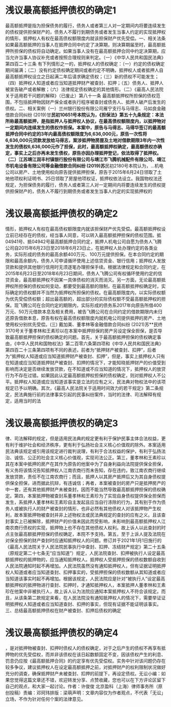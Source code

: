 # 浅议最高额抵押债权的确定1

最高额抵押是指为担保债务的履行，债务人或者第三人对一定期间内将要连续发生的债权提供担保财产的，债务人不履行到期债务或者发生当事人约定的实现抵押权的情形，抵押权人有权在最高债权额限度内就该担保财产优先受偿。一、相关法条如果最高额抵押的当事人在抵押合同中约定了决算期，则决算期届至时，最高额抵押所担保的债权将自动确定。如果当事人没有在最高额抵押合同中约定决算期，应当允许当事人协议补充或者按照合理规则来判定。（一）《中华人民共和国民法典》第四百二十三条   有下列情形之一的，抵押权人的债权确定：（一）约定的债权确定期间届满；（二）没有约定债权确定期间或者约定不明确，抵押权人或者抵押人自最高额抵押权设立之日起满二年后请求确定债权；（三）新的债权不可能发生；（四）抵押权人知道或者应当知道抵押财产被查封、扣押；（五）债务人、抵押人被宣告破产或者解散；（六）法律规定债权确定的其他情形。（二）《最高人民法院关于适用若干问题的解释》（已废止）第八十一条 最高额抵押权所担保的债权范围，不包括抵押物因财产保全或者执行程序被查封或债务人、抵押人破产后发生的债权。二、相关案例（一）兰州银行股份有限公司雁宁支行与马得志、马如良金融借款合同纠纷 (2019)甘****民初10651号本院认为，《担保法》第五十九条规定：本法所称最高额抵押，是指抵押人与抵押权人协议，在最高债权额限度内，以抵押物对一定期间内连续发生的债权作担保。本案中，原告与马得志、马得华签订的最高额抵押合同中约定的3年内最高债权额限度为6,636,000元，原告一次性将6,636,000元贷款发放给马得志，案涉抵押物房屋及土地对借款期限3年内一次性发生的债权6,636,000元作了担保，此时，最高额抵押权确定，最高额债权亦确定，事实上之后亦再未发生债权，原告亦因办理抵押登记，依法取得了抵押权。（二）江苏靖江润丰村镇银行股份有限公司与靖江市飞腾机械配件有限公司、靖江市机电设备有限公司等金融借款合同纠纷 (2019)苏****民初2180号本院认为，…机电公司以房产、土地使用权向原告提供抵押担保，原告于2015年6月24日领取了土地他项权利证明书、25日领取了房屋他项权证，抵押权依法设立。我国物权法还规定，为担保债务的履行，债务人或者第三人对一定期间内将要连续发生的债权提供担保财产的，债务人不履行到期债务或者发生当事人约定的实现抵押权的

# 浅议最高额抵押债权的确定2

情形，抵押权人有权在最高债权额限度内就该担保财产优先受偿。最高额抵押权设立前已经存在的债权，经当事人同意，可以转入最高额抵押担保的债权范围。抵04941号、抵04942号最高额抵押合同约定，抵押人机电公司自愿为债务人飞腾公司自2015年6月23日至2018年6月23日止，在抵押权人处办理约定的各类业务，实际形成的债务的最高余额400万元、100万元提供担保。在本合同约定的期限和最高余额内，债务人可申请循环使用上述信贷资金、银行信用；抵押权人发放贷款和提供其他银行信用时无须逐笔办理担保手续。根据法律规定和合同约定，在2015年6月23日至2018年6月23日期间，债务人飞腾公司有权循环使用约定的信贷资金，最高额抵押权不因某一具体债权的消灭而消灭。另一方面，无论最高额抵押权所担保的债权如何变动，都要受到最高额的限制，在最高额抵押权确定时，实际确定的债权额并不当然为抵押权所担保的债权。在最高额限度内，以实际债权额为优先受偿债权额；超出最高额的，超出部分的实际债权额不受最高额抵押权的担保。现飞腾公司在合同约定的期限内，实际形成的债务系2017年向原告所借400万元、50万元借款本息及相关费用，被告飞腾公司在合同约定的借款期限内未归还原告借款本息，原告有权在最高债权额限度内就机电公司提供抵押的房产、土地使用权分别优先受偿。(三) 戴加美、董孝林等金融借款合同纠纷 (2021)苏**民终3170号关于董孝林和王素珍以在本案中抵押担保的房产另设定保全担保，是否导致最高额抵押担保的债权确定的问题。首先，关于最高额抵押担保的债权确定事由，《中华人民共和国物权法》第二百零六条第四项和《中华人民共和国民法典》第四百二十三条第四项有不同的表述，前者为“抵押财产被查封、扣押”，后者为“抵押权人知道或应当知道抵押财产被查封、扣押”，但是，事实上抵押权人只有在知道或应当知道抵押财产被查封、扣押的情况下，才能知晓抵押财产的价值受到影响而决定是否继续发放贷款，在不知道或不应当知道的情况下，抵押权人的放贷行为不存在过错。如果因此认定最高额抵押权担保的债权确定，则对抵押权人不公平。抵押权人知道或应当知道该事实是立法的应有之义，民法典对物权法中的该项规定已予以明确。其次，《最高人民法院关于适用时间效力的若干规定》第二条规定，民法典施行前的法律事实引起的民事纠纷案件，当时的法律、司法解释有规定，适用当时的法

# 浅议最高额抵押债权的确定3

律、司法解释的规定，但是适用民法典的规定更有利于保护民事主体合法权益，更有利于维护社会和经济秩序，更有利于弘扬社会主义核心价值观的除外。本案适用民法典该规定或引用该规定进行裁判说理，有利于合法权益的保护，有利于弘扬法治、诚信、公正的社会主义核心价值观，实现司法公正。第三，董孝林和王素珍以其在本案中抵押的房产在其作为原告的他案中为了自身利益向法院提供保全担保，有义务将该情况告知抵押权人江南农商行而未告知，存在违约，致江南农商行继续发放贷款，责任不在江南农商行；而且，抵押人以其房产抵押后又为其自身债权提供保全担保，进而据此抗辩，有违诚信；再者，本案被查封的房产只是抵押房产的中一套，还有其他抵押财产未被查封，因而不能当然导致最高额抵押担保的债权确定。第四，本案抵押物被查封系董孝林和王素珍为了实现自身债权提供保全担保而发生，系抵押人董孝林和王素珍自主发起且应当自行涤除的行为，其有别于作为债务人或被执行人的财产被查封的情形，也非必然有其他债权人对该抵押物产生权利，故本案抵押物被查封并非上述物权法或民法典规定的查封的应有之义。且该查封事实上已被解除，抵押财产的价值未因此而受影响，未影响到最高额抵押权人江南农商行债权的实现，抵押物上也不存在其他债权人权利。故上诉人以此查封的时点主张最高额抵押担保的债权确定，本院不予支持。第五，至于上诉人提及法院在对保全担保的财产查封时应通知抵押权人的问题。修订并于2021年1月1日施行的《最高人民法院关于人民法院民事执行中查封、扣押、冻结财产规定》第二十五条（原规定第二十七条无“应当知道”）规定，人民法院查封、扣押被执行人设定最高额抵押权的抵押物的，应当通知抵押权人。抵押权人受抵押担保的债权数额自收到人民法院通知时起不再增加。人民法院虽然没有通知抵押权人，但有证据证明抵押权人知道或者应当知道查封、扣押事实的，受抵押担保的债权数额从其知道或者应当知道该事实时起不再增加。根据该规定，人民法院应是针对“被执行人”设定最高额抵押权的抵押物进行查封、扣押时，才通知抵押权人，本案抵押人董孝林和王素珍在他案中非被执行人，故上诉人认为法院应通知本案抵押权人不符合该规定。而且，从该条第二款规定来看，在人民法院没有通知抵押权人的情况下，需要举证证明抵押权人知道或者应当知道查封、扣押的事实，但现有证据不能证明该事实。三、总结最高额抵押债权在财产被查封、扣押后债权的确定

# 浅议最高额抵押债权的确定4

，是对抵押物被查封、扣押时债权人的债权确定，对于之后产生的债权不再享有抵押物的优先受偿权，而并非该债权在该日起数额固定不变，因该债权产生的利息、罚息仍应按《最高额抵押合同》的约定享有优先受偿权。实务中针对该问题仍存在较多争议，建议抵押权人在设定最高额抵押之前，对抵押财产的权利限制状况做好充分的调查，确保抵押财产未被查封、扣押的前提下，再设定债权。无讼小编：如果您觉得这篇文章还不错，欢迎转发分享、点赞收藏，您也可以在下方评论区留下自己的观点，和大家一起讨论。作者：许俊俊 北京盈科（上海）律师事务所（原创投稿）责编：邓珂玮排版：梁萌声明：文章内容仅为作者观点，不代表「无讼」立场，不作为针对任何个案的法律意见。

